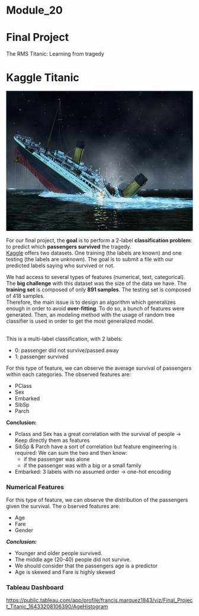 # Module_20

# Final Project 

The RMS Titanic: Learning from tragedy 

# Kaggle Titanic
![Titanic](https://github.com/skaram16/finalproject/blob/main/Images/Titanic.jpeg)

For our final project, the <b>goal</b> is to perform a 2-label <b>classification problem</b>: to predict which <b>passengers survived</b> the tragedy. <br> [Kaggle](https://www.kaggle.com) offers two datasets. One training (the labels are known) and one testing (the labels are unknown). The goal is to submit a file with our predicted labels saying who survived or not. <br>

We had access to several types of features (numerical, text, categorical). The <b>big challenge</b> with this dataset was the size of the data we have. The <b>training set</b> is composed of only <b>891 samples</b>. The testing set is composed of 418 samples. <br>Therefore, the main issue is to design an algorithm which generalizes enough in order to avoid <b>over-fitting</b>. To do so, a bunch of features were generated. Then, an modeling method with the usage of random tree classifier is used in order to get the most generalized model.<br><br>


This is a multi-label classification, with 2 labels:

- 0: passenger did not survive/passed away
- 1: passenger survived

For this type of feature, we can observe the average survival of passengers within each categories. The observed features are: 

- PClass
- Sex
- Embarked
- SibSp
- Parch

**Conclusion:**

- Pclass and Sex has a great correlation with the survival of people -> Keep directly them as features
- SibSp & Parch have a sort of correlation but feature engineering is required: We can sum the two and then know:
	- if the passenger was alone 
	- if the passenger was with a big or a small family
- Embarked: 3 labels with no assumed order -> one-hot encoding 

### Numerical Features

For this type of feature, we can observe the distribution of the passengers given the survival. The o
bserved features are: 
  - Age
  - Fare
  - Gender

***Conclusion:***
  - Younger and older people survived.
  - The middle age (20-40) people did not survive. 
  - We should consider that the passengers age is a predictor
  - Age is skewed and Fare is highly skewed

### Tableau Dashboard
https://public.tableau.com/app/profile/francis.marquez1843/viz/Final_Project_Titanic_16433208106390/AgeHistogram
